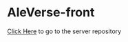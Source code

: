 # AleVerse-front

[Click Here](https://github.com/rozyar/AleVerse/tree/main) to go to the server repository

